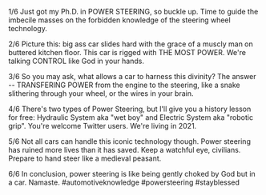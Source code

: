 1/6 Just got my Ph.D. in POWER STEERING, so buckle up. Time to guide the imbecile masses on the forbidden knowledge of the steering wheel technology.

2/6 Picture this: big ass car slides hard with the grace of a muscly man on buttered kitchen floor. This car is rigged with THE MOST POWER. We're talking CONTROL like God in your hands.

3/6 So you may ask, what allows a car to harness this divinity? The answer -- TRANSFERING POWER from the engine to the steering, like a snake slithering through your wheel, or the wires in your brain.

4/6 There's two types of Power Steering, but I'll give you a history lesson for free: Hydraulic System aka "wet boy" and Electric System aka "robotic grip". You're welcome Twitter users. We're living in 2021.

5/6 Not all cars can handle this iconic technology though. Power steering has ruined more lives than it has saved. Keep a watchful eye, civilians. Prepare to hand steer like a medieval peasant.

6/6 In conclusion, power steering is like being gently choked by God but in a car. Namaste. #automotiveknowledge #powersteering #stayblessed